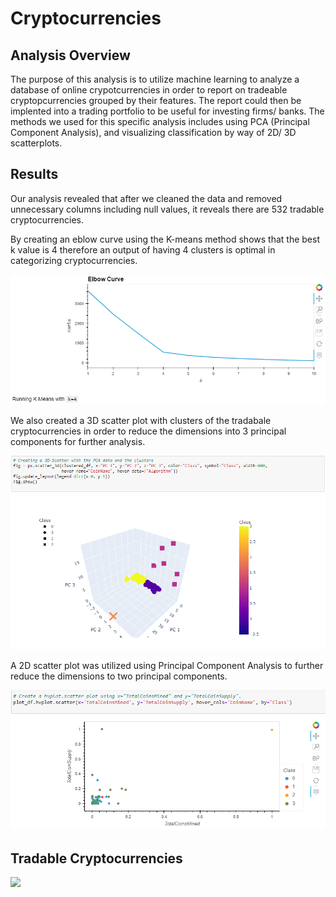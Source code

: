 # Cryptocurrencies

## Analysis Overview

The purpose of this analysis is to utilize machine learning to analyze a database of online crypotcurrencies in order to report on tradeable cryptopcurrencies grouped by their features. The report could then be implented into a trading portfolio to be useful for investing firms/ banks. The methods we used for this specific analysis includes using PCA (Principal Component Analysis), and visualizing classification by way of 2D/ 3D scatterplots.

## Results

Our analysis revealed that after we cleaned the data and removed unnecessary columns including null values, it reveals there are 532 tradable cryptocurrencies.

By creating an eblow curve using the K-means method shows that the best k value is 4 therefore an output of having 4 clusters is optimal in categorizing cryptocurrencies.

![](Resources/deliverable3_elbow_cruve.PNG)

We also created a 3D scatter plot with clusters of the tradabale cryptocurrencies in order to reduce the dimensions into 3 principal components for further analysis.

![](Resources/3D_scattered_plot.PNG)

A 2D scatter plot was utilized using Principal Component Analysis to further reduce the dimensions to two principal components.

![](Resources/scattered_plot.PNG)

## Tradable Cryptocurrencies

![](tradable_crypto_table.PNG)

